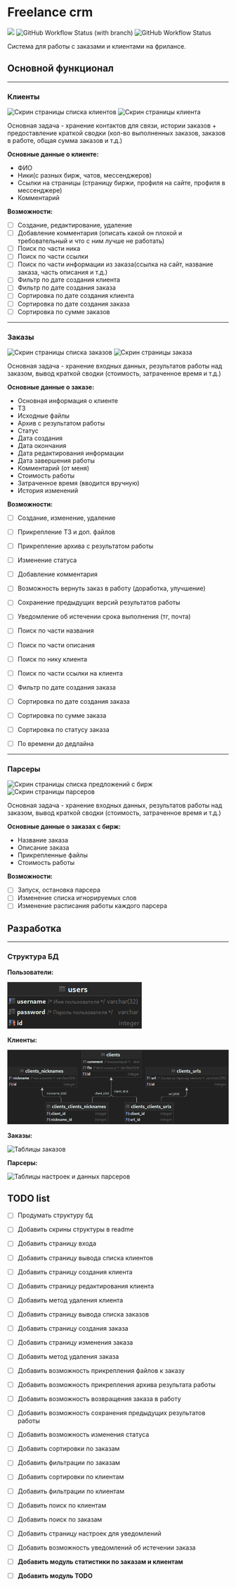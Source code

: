 # Freelance crm

![](https://img.shields.io/static/v1?label=status&message=in%20development&color=informational)
![GitHub Workflow Status (with branch)](https://img.shields.io/github/actions/workflow/status/andrew281213/freelance-crm/pylint.yml?branch=main)
![GitHub Workflow Status](https://img.shields.io/github/actions/workflow/status/andrew281213/freelance-crm/pytest.yml?label=tests)

Система для работы с заказами и клиентами на фрилансе.

## Основной функционал
***
### Клиенты

![Скрин страницы списка клиентов][clients-screen]
![Скрин страницы клиента][clients-screen-detailed]

Основная задача - хранение контактов для связи, истории заказов + предоставление
краткой сводки (кол-во выполненных заказов, заказов в работе, общая сумма заказов и т.д.)

**Основные данные о клиенте:**
- ФИО
- Ники(с разных бирж, чатов, мессенджеров)
- Ссылки на страницы (страницу биржи, профиля на сайте, профиля в мессенджере)
- Комментарий


**Возможности:**
- [ ] Создание, редактирование, удаление
- [ ] Добавление комментария (описать какой он плохой и требовательный
и что с ним лучше не работать)
- [ ] Поиск по части ника
- [ ] Поиск по части ссылки
- [ ] Поиск по части информации из заказа(ссылка на сайт, название заказа, 
часть описания и т.д.)
- [ ] Фильтр по дате создания клиента
- [ ] Фильтр по дате создания заказа
- [ ] Сортировка по дате создания клиента
- [ ] Сортировка по дате создания заказа
- [ ] Сортировка по сумме заказов

***
### Заказы

![Скрин страницы списка заказов][orders-screen]
![Скрин страницы заказа][orders-screen-detailed]

Основная задача - хранение входных данных, результатов работы над заказом,
вывод краткой сводки (стоимость, затраченное время и т.д.)

**Основные данные о заказе:**
- Основная информация о клиенте
- ТЗ
- Исходные файлы
- Архив с результатом работы
- Статус
- Дата создания
- Дата окончания
- Дата редактирования информации
- Дата завершения работы
- Комментарий (от меня)
- Стоимость работы
- Затраченное время (вводится вручную)
- История изменений

**Возможности:**
- [ ] Создание, изменение, удаление
- [ ] Прикрепление ТЗ и доп. файлов
- [ ] Прикрепление архива с результатом работы
- [ ] Изменение статуса
- [ ] Добавление комментария
- [ ] Возможность вернуть заказ в работу (доработка, улучшение)
- [ ] Сохранение предыдущих версий результатов работы
- [ ] Уведомление об истечении срока выполнения (тг, почта)
- [ ] Поиск по части названия
- [ ] Поиск по части описания
- [ ] Поиск по нику клиента
- [ ] Поиск по части ссылки на клиента
- [ ] Фильтр по дате создания заказа
- [ ] Сортировка по дате создания заказа
- [ ] Сортировка по сумме заказа
- [ ] Сортировка по статусу заказа
- [ ] По времени до дедлайна


***
### Парсеры

![Скрин страницы списка предложений с бирж][market-projects-screen]
![Скрин страницы парсеров][parsers-screen]

Основная задача - хранение входных данных, результатов работы над заказом,
вывод краткой сводки (стоимость, затраченное время и т.д.)

**Основные данные о заказах с бирж:**
- Название заказа
- Описание заказа
- Прикрепленные файлы
- Стоимость работы

**Возможности:**
- [ ] Запуск, остановка парсера
- [ ] Изменение списка игнорируемых слов
- [ ] Изменение расписания работы каждого парсера

## Разработка

***
### Структура БД

**Пользователи:**

![Таблица пользователей][sql-db-users]

**Клиенты:**

![Таблицы клиентов][sql-db-clients]

**Заказы:**

![Таблицы заказов][sql-db-orders]


**Парсеры:**

![Таблицы настроек и данных парсеров][sql-db-market-projects]


## TODO list
- [ ] Продумать структуру бд
- [ ] Добавить скрины структуры в readme
- [ ] Добавить страницу входа
- [ ] Добавить страницу вывода списка клиентов
- [ ] Добавить страницу создания клиента
- [ ] Добавить страницу редактирования клиента
- [ ] Добавить метод удаления клиента
- [ ] Добавить страницу вывода списка заказов
- [ ] Добавить страницу создания заказа
- [ ] Добавить страницу изменения заказа
- [ ] Добавить метод удаления заказа
- [ ] Добавить возможность прикрепления файлов к заказу
- [ ] Добавить возможность прикрепления архива результата работы
- [ ] Добавить возможность возвращения заказа в работу
- [ ] Добавить возможность сохранения предыдущих результатов работы
- [ ] Добавить возможность изменения статуса
- [ ] Добавить сортировки по заказам
- [ ] Добавить фильтрации по заказам
- [ ] Добавить сортировки по клиентам
- [ ] Добавить фильтрации по клиентам
- [ ] Добавить поиск по клиентам
- [ ] Добавить поиск по заказам
- [ ] Добавить страницу настроек для уведомлений
- [ ] Добавить возможность уведомлений об истечении заказа
- [ ] **Добавить модуль статистики по заказам и клиентам**
- [ ] **Добавить модуль TODO**


[comment]: <> (links)
[clients-screen]: <> "Скрин страницы списка клиентов"
[clients-screen-detailed]: <> "Скрин страницы клиента"
[orders-screen]: <> "Скрин страницы списка заказов"
[orders-screen-detailed]: <> "Скрин страницы заказа"
[market-projects-screen]: <> "Скрин страницы списка предложений с биржи"
[parsers-screen]: <> "Скрин страницы парсеров"
[sql-db-users]: readme/users-table.png "Таблица пользователей"
[sql-db-clients]: readme/clients-table.png "Таблицы пользователей"
[sql-db-orders]: <> "Таблицы заказов"
[sql-db-market-projects]: <> "Таблицы настроек и данных парсеров"
